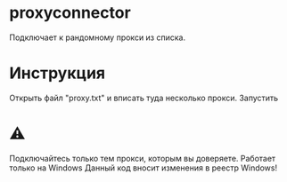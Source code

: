 # proxyconnector
 Подключает к рандомному прокси из списка.
# Инструкция
 Открыть файл "proxy.txt" и вписать туда несколько прокси.
 Запустить 
# ⚠
 Подключайтесь только тем прокси, которым вы доверяете.
 Работает только на Windows
 Данный код вносит изменения в реестр Windows!
